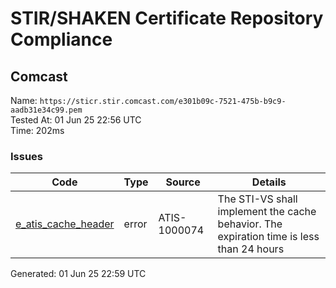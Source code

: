 # STIR/SHAKEN Certificate Repository Compliance

## Comcast

Name: `https://sticr.stir.comcast.com/e301b09c-7521-475b-b9c9-aadb31e34c99.pem`\
Tested At: 01 Jun 25 22:56 UTC\
Time: 202ms

### Issues

| Code | Type | Source | Details |
|------|------|--------|---------|
| [e_atis_cache_header](../../ISSUES/e_atis_cache_header/README.md) | error | ATIS-1000074 | The STI-VS shall implement the cache behavior. The expiration time is less than 24 hours |

Generated: 01 Jun 25 22:59 UTC
